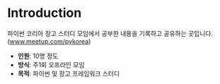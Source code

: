 # Introduction
파이썬 코리아 장고 스터디 모임에서 공부한 내용을 기록하고 공유하는 곳입니다. (www.meetup.com/pykorea)

- **인원**: 10명 정도
- **방식**: 주1회 오프라인 모임
- **목적**: 파이썬 및 장고 프레임워크 스터디

